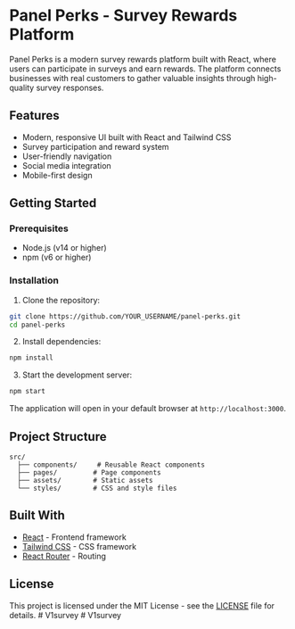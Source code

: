 # Panel Perks - Survey Rewards Platform

Panel Perks is a modern survey rewards platform built with React, where users can participate in surveys and earn rewards. The platform connects businesses with real customers to gather valuable insights through high-quality survey responses.

## Features

- Modern, responsive UI built with React and Tailwind CSS
- Survey participation and reward system
- User-friendly navigation
- Social media integration
- Mobile-first design

## Getting Started

### Prerequisites

- Node.js (v14 or higher)
- npm (v6 or higher)

### Installation

1. Clone the repository:

```bash
git clone https://github.com/YOUR_USERNAME/panel-perks.git
cd panel-perks
```

2. Install dependencies:

```bash
npm install
```

3. Start the development server:

```bash
npm start
```

The application will open in your default browser at `http://localhost:3000`.

## Project Structure

```
src/
  ├── components/     # Reusable React components
  ├── pages/         # Page components
  ├── assets/        # Static assets
  └── styles/        # CSS and style files
```

## Built With

- [React](https://reactjs.org/) - Frontend framework
- [Tailwind CSS](https://tailwindcss.com/) - CSS framework
- [React Router](https://reactrouter.com/) - Routing

## License

This project is licensed under the MIT License - see the [LICENSE](LICENSE) file for details.
#   V 1 s u r v e y  
 #   V 1 s u r v e y  
 